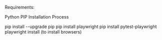 

Requirements:

Python
PIP
Installation Process

pip install --upgrade pip
pip install playwright
pip install pytest-playwright
playwright install (to install browsers)
